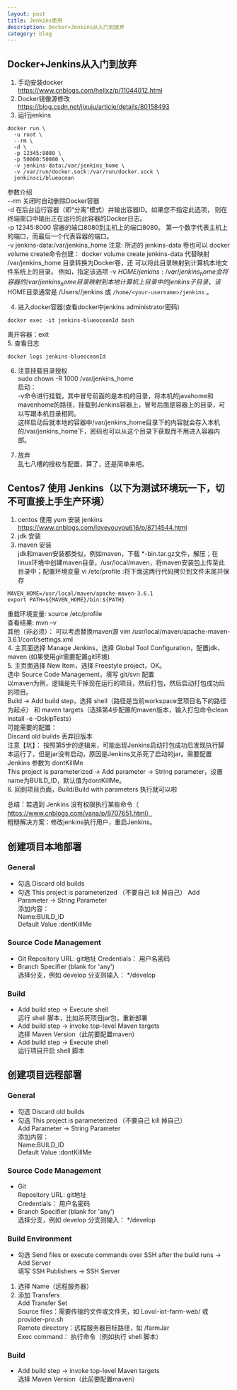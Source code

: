 ```yaml
---
layout: post
title: Jenkins使用
description: Docker+Jenkins从入门到放弃
category: blog
---
```


## Docker+Jenkins从入门到放弃
1. 手动安装docker  
https://www.cnblogs.com/hellxz/p/11044012.html   
2. Docker镜像源修改  
https://blog.csdn.net/jixuju/article/details/80158493  
3. 运行jenkins  

```
docker run \
  -u root \
  --rm \
  -d \
  -p 12345:8080 \
  -p 50000:50000 \
  -v jenkins-data:/var/jenkins_home \
  -v /var/run/docker.sock:/var/run/docker.sock \
  jenkinsci/blueocean
```
参数介绍  
--rm   关闭时自动删除Docker容器  
-d     在后台运行容器（即“分离”模式）并输出容器ID。如果您不指定此选项， 则在终端窗口中输出正在运行的此容器的Docker日志。   
-p 12345:8000   容器的端口8080到主机上的端口8080。 第一个数字代表主机上的端口，而最后一个代表容器的端口。  
-v jenkins-data:/var/jenkins_home   注意: 所述的 jenkins-data 卷也可以 docker volume create命令创建： docker volume create jenkins-data 代替映射 /var/jenkins_home 目录转换为Docker卷，还 可以将此目录映射到计算机本地文件系统上的目录。 例如，指定该选项 -v $HOME/jenkins:/var/jenkins_home 会将容器的 /var/jenkins_home 目录映射 到 本地计算机上目录中的 jenkins 子目录， 该$HOME目录通常是 /Users/<your-username>/jenkins 或 `/home/<your-username>/jenkins`  。

4. 进入docker容器(查看docker中jenkins administrator密码)  

```
docker exec -it jenkins-blueoceanId bash
```  
离开容器：exit  
5. 查看日志  

```
docker logs jenkins-blueoceanId
```
6. 注意挂载目录授权  
sudo chown -R 1000 /var/jenkins_home   
启动：  
-v命令进行挂载，其中冒号前面的是本机的目录，将本机的javahome和mavenhome的路径，挂载到Jenkins容器上，冒号后面是容器上的目录，可以写跟本机目录相同。  
这样启动后就本地的容器中/var/jenkins_home目录下的内容就会存入本机的/var/jenkins_home下，密码也可以从这个目录下获取而不用进入容器内部。  

7. 放弃  
乱七八槽的授权与配置，算了，还是简单来吧。  

## Centos7 使用 Jenkins（以下为测试环境玩一下，切不可直接上手生产环境） 
1. centos 使用 yum 安装 jenkins    
https://www.cnblogs.com/loveyouyou616/p/8714544.html  
2. jdk 安装  
3. maven 安装  
jdk和maven安装都类似，例如maven，下载 *-bin.tar.gz文件，解压；在linux环境中创建maven目录，/usr/local/maven，将maven安装包上传至此目录中；配置环境变量 vi /etc/profile :将下面这两行代码拷贝到文件末尾并保存   

```
MAVEN_HOME=/usr/local/maven/apache-maven-3.6.1
export PATH=${MAVEN_HOME}/bin:${PATH}
```
重载环境变量: source /etc/profile  
查看结果: mvn –v  
其他（非必须）： 可以考虑替换maven源 vim /usr/local/maven/apache-maven-3.6.1/conf/settings.xml  
4. 主页面选择 Manage Jenkins，选择 Global Tool Configuration，配置jdk、maven (如果使用git需要配置git环境)  
5. 主页面选择 New Item，选择 Freestyle project，OK。    
选中 Source Code Management，填写 git/svn 配置  
以maven为例，逻辑是先干掉现在运行的项目，然后打包，然后启动打包成功后的项目。  
Build -> Add build step，选择 shell（路径是当前workspace里项目名下的路径为起点） 和 maven targets（选择第4步配置的maven版本，输入打包命令clean install -e -DskipTests）   
可能需要的配置：  
Discard old builds  丢弃旧版本   
注意【坑】： 按照第5步的逻辑来，可能出现Jenkins启动打包成功后发现执行脚本运行了，但是jar没有启动，原因是Jenkins又杀死了启动的jar。需要配置 Jenkins 参数为 dontKillMe   
This project is parameterized -> Add parameter -> String parameter，设置name为BUILD_ID，默认值为dontKillMe。   
6. 回到项目页面，Build/Build with parameters 执行就可以啦  

总结：若遇到 Jenkins 没有权限执行某些命令（ https://www.cnblogs.com/vana/p/8707651.html）   
粗糙解决方案：修改jenkins执行用户，重启Jenkins。  

## 创建项目本地部署

### General
- 勾选 Discard old builds   
- 勾选 This project is parameterized （不要自己 kill 掉自己）
Add Parameter -> String Parameter   
  添加内容：  
  Name:BUILD_ID  
  Default Value	:dontKillMe  

### Source Code Management
- Git
  Repository URL: git地址
  Credentials： 用户名密码
- Branch Specifier (blank for 'any')   
选择分支，例如 develop 分支则输入：   */develop  

### Build
- Add build step -> Execute shell   
运行 shell 脚本，比如杀死项目jar包，重新部署   
- Add build step -> invoke top-level Maven targets   
选择 Maven Version（此前要配置maven）   
- Add build step -> Execute shell    
运行项目开启 shell 脚本    

## 创建项目远程部署

### General
- 勾选 Discard old builds  
- 勾选 This project is parameterized （不要自己 kill 掉自己）  
  Add Parameter -> String Parameter    
  添加内容：   
  Name:BUILD_ID   
  Default Value	:dontKillMe  

### Source Code Management
- Git  
  Repository URL: git地址  
  Credentials： 用户名密码  
- Branch Specifier (blank for 'any')     
  选择分支，例如 develop 分支则输入：   */develop  

### Build Environment
- 勾选 Send files or execute commands over SSH after the build runs -> Add Server    
填写 SSH Publishers -> SSH Server    
1) 选择 Name（远程服务器）    
2) 添加 Transfers    
Add Transfer Set     
   Source files：需要传输的文件或文件夹，如 Lovol-iot-farm-web/ 或 provider-pro.sh    
   Remote directory：远程服务器目标路径，如 /farmJar  
   Exec command： 执行命令（例如执行 shell 脚本）  

### Build
- Add build step -> invoke top-level Maven targets  
  选择 Maven Version（此前要配置maven）  
































